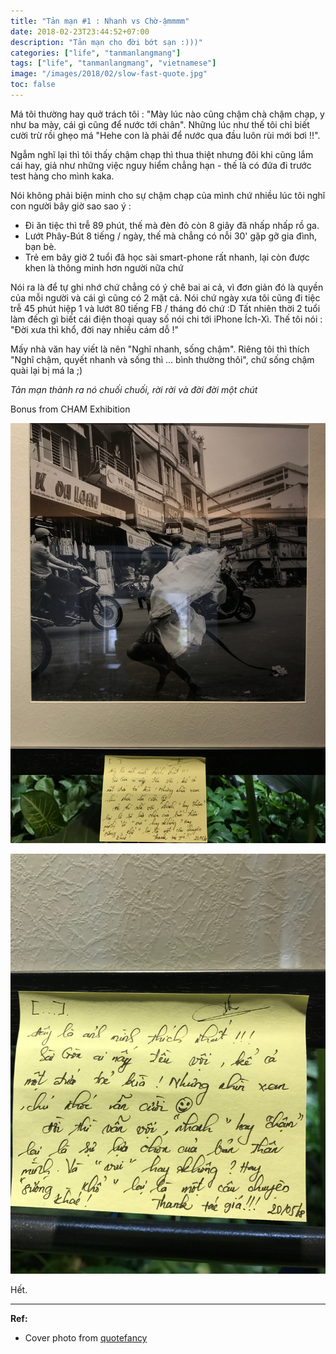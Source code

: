 ```yaml
---
title: "Tản mạn #1 : Nhanh vs Chờ-ậmmmm"
date: 2018-02-23T23:44:52+07:00
description: "Tản mạn cho đời bớt sạn :)))"
categories: ["life", "tanmanlangmang"]
tags: ["life", "tanmanlangmang", "vietnamese"]
image: "/images/2018/02/slow-fast-quote.jpg"
toc: false
---
```


Má tôi thường hay quở trách tôi : "Mày lúc nào cũng chậm chà chậm chạp, y như ba
mày, cái gì cũng để nước tới chân". Những lúc như thế tôi chỉ biết cười
trừ rồi ghẹo má "Hehe con là phải để nước qua đầu luôn rùi mới bơi !!".

Ngẫm nghĩ lại thì tôi thấy chậm chạp thì thua thiệt nhưng đôi khi cũng lắm cái
hay, giả như những việc nguy hiểm chẳng hạn - thế là có đứa đi trước test hàng
cho mình kaka.

Nói không phải biện minh cho sự chậm chạp của mình chứ nhiều lúc tôi nghĩ con
người bây giờ sao sao ý :

- Đi ăn tiệc thì trễ 89 phút, thế mà đèn đỏ còn 8 giây đã nhấp nhấp rồ ga.
- Lướt Phây-Bút 8 tiếng / ngày, thế mà chẳng có nỗi 30' gặp gỡ gia đình, bạn bè.
- Trẻ em bây giờ 2 tuổi đã học sài smart-phone rất nhanh, lại còn được khen là thông minh hơn người nữa chứ

Nói ra là để tự ghi nhớ chứ chẳng có ý chê bai ai cả, vì đơn giản đó là quyền
của mỗi người và cái gì cũng có 2 mặt cả. Nói chứ ngày xưa tôi cũng đi tiệc trễ
45 phút hiệp 1 và lướt 80 tiếng FB / tháng đó chứ :D Tất nhiên thời 2 tuổi làm
đếch gì biết cái điện thoại quay số nói chi tới iPhone Ích-Xì. Thế tôi nói :
"Đời xưa thì khổ, đời nay nhiều cám dỗ !"

Mấy nhà văn hay viết là nên "Nghĩ nhanh, sống chậm". Riêng tôi thì thích "Nghĩ
chậm, quyết nhanh và sống thì ... bình thường thôi", chứ sống chậm quài lại bị má la ;)

*Tản mạn thành ra nó chuối chuối, rời rời và đời đời một chút*

Bonus from CHAM Exhibition

![cham1](/images/2018/05/cham1.jpg)

![cham2](/images/2018/05/cham2.jpg)

Hết.

-----------------------------

**Ref:**

- Cover photo from
  [quotefancy](https://quotefancy.com/quote/853250/Lil-Wayne-I-don-t-think-life-is-about-a-pace-living-slow-or-fast-I-think-you-just-live-y)

